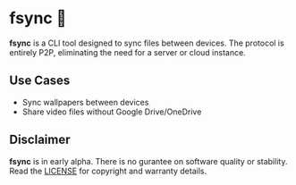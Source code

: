 # fsync 🔄
**fsync** is a CLI tool designed to sync files between devices. The protocol is entirely P2P, eliminating the need for a server or cloud instance.

## Use Cases
- Sync wallpapers between devices
- Share video files without Google Drive/OneDrive

## Disclaimer
**fsync** is in early alpha. There is no gurantee on software quality or stability. Read the [LICENSE](LICENSE) for copyright and warranty details.

